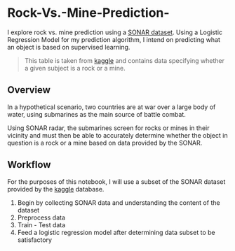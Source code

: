 # Rock-Vs.-Mine-Prediction-
I explore rock vs. mine prediction using a [SONAR dataset](https://drive.google.com/file/d/1pQxtljlNVh0DHYg-Ye7dtpDTlFceHVfa/view). Using a Logistic Regression Model for my prediction algorithm, I intend on predicting what an object is based on supervised learning. 
> This table is taken from [kaggle](https://www.kaggle.com/) and contains data specifying whether a given subject is a rock or a mine.

## Overview

In a hypothetical scenario, two countries are at war over a large body of water, using submarines as the main source of battle combat. 

Using SONAR radar, the submarines screen for rocks or mines in their vicinity and must then be able to accurately determine whether the object in question is a rock or a mine based on data provided by the SONAR.

## Workflow

For the purposes of this notebook, I will use a subset of the SONAR dataset provided by the [kaggle](https://www.kaggle.com/) database. 

1. Begin by collecting SONAR data and understanding the content of the dataset
2. Preprocess data
3. Train - Test data
4. Feed a logistic regression model after determining data subset to be satisfactory
